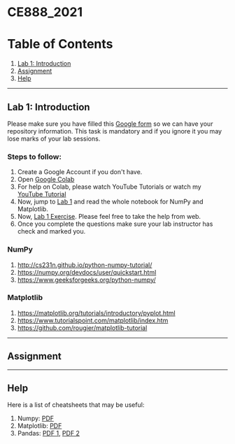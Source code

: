 # CE888_2021

# Table of Contents
1. [Lab 1: Introduction](#introduction)
2. [Assignment](#assignment)
3. [Help](#help)

***

## Lab 1: Introduction <a name="introduction"></a>

Please make sure you have filled this [Google form](https://forms.gle/iZdf6LSAjCz4EVYbA) so we can have your repository information. This task is mandatory and if you ignore it you may lose marks of your lab sessions.

### Steps to follow:

1. Create a Google Account if you don't have.
2. Open [Google Colab](https://colab.research.google.com/)
3. For help on Colab, please watch YouTube Tutorials or watch my [YouTube Tutorial](https://www.youtube.com/watch?v=Zwqy5ub_-00&list=PLIzq8uevSgtdhgCzajHUUESPifdw5ol1N)
4. Now, jump to [Lab 1](https://github.com/sagihaider/CE888_2021/tree/master/Lab_1) and read the whole notebook for NumPy and Matplotlib. 
5. Now, [Lab 1 Exercise](https://github.com/sagihaider/CE888_2021/blob/main/Lab_1/Exercise_Lab_1.ipynb). Please feel free to take the help from web.
6. Once you complete the questions make sure your lab instructor has check and marked you. 

### NumPy

1. http://cs231n.github.io/python-numpy-tutorial/ 
2. https://numpy.org/devdocs/user/quickstart.html
3. https://www.geeksforgeeks.org/python-numpy/

### Matplotlib

1. https://matplotlib.org/tutorials/introductory/pyplot.html
2. https://www.tutorialspoint.com/matplotlib/index.htm
3. https://github.com/rougier/matplotlib-tutorial 

***

## Assignment <a name="assignment"></a>

***

## Help <a name="help"></a>

Here is a list of cheatsheets that may be useful:

1. Numpy: [PDF](https://s3.amazonaws.com/assets.datacamp.com/blog_assets/Numpy_Python_Cheat_Sheet.pdf)
2. Matplotlib: [PDF](https://s3.amazonaws.com/assets.datacamp.com/blog_assets/Python_Matplotlib_Cheat_Sheet.pdf)
3. Pandas: [PDF 1](https://datacamp-community-prod.s3.amazonaws.com/dbed353d-2757-4617-8206-8767ab379ab3), [PDF 2](https://s3.amazonaws.com/assets.datacamp.com/blog_assets/Python_Pandas_Cheat_Sheet_2.pdf)

